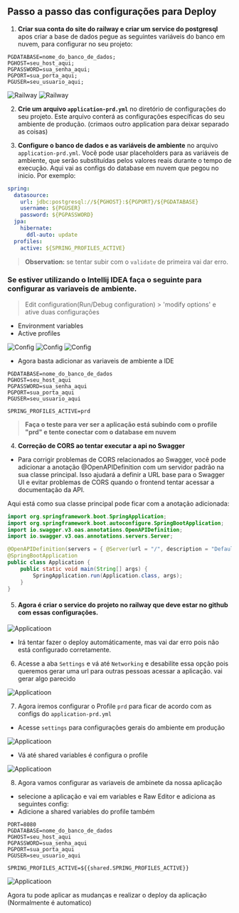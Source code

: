 ## Passo a passo das configurações para Deploy

1. **Criar sua conta do site do railway e criar um service do postgresql**
apos criar a base de dados pegue as seguintes variáveis do banco em nuvem, 
para configurar no seu projeto:

```
PGDATABASE=nome_do_banco_de_dados;
PGHOST=seu_host_aqui;
PGPASSWORD=sua_senha_aqui;
PGPORT=sua_porta_aqui;
PGUSER=seu_usuario_aqui;
```

![Railway](img/railway-01.png)
![Railway](img/railway-02.png)


2. **Crie um arquivo `application-prd.yml`** no diretório de configurações do 
seu projeto. Este arquivo conterá as configurações específicas do seu ambiente 
de produção. (crimaos outro application para deixar separado as coisas)

3. **Configure o banco de dados e as variáveis de ambiente** no arquivo
`application-prd.yml`. Você pode usar placeholders para as variáveis de 
ambiente, que serão substituídas pelos valores reais durante o tempo de 
execução. Aqui vai as configs do database em nuvem que pegou no inicio.
Por exemplo:

```yaml
spring:
  datasource:
    url: jdbc:postgresql://${PGHOST}:${PGPORT}/${PGDATABASE}
    username: ${PGUSER}
    password: ${PGPASSWORD}
  jpa:
    hibernate:
      ddl-auto: update
  profiles:
    active: ${SPRING_PROFILES_ACTIVE}
```
> **Observation:** se tentar subir com o `validate` de primeira vai dar erro.


### Se estiver utilizando o Intellij IDEA faça o seguinte para configurar as variaveis de ambiente.
> Edit configuration(Run/Debug configuration) > 'modify options' e ative duas configurações
- Environment variables
- Active profiles

![Config](img/config-01.png)
![Config](img/config-02.png)
![Config](img/config-03.png)

- Agora basta adicionar as variaveis de ambiente a IDE 
```
PGDATABASE=nome_do_banco_de_dados
PGHOST=seu_host_aqui
PGPASSWORD=sua_senha_aqui
PGPORT=sua_porta_aqui
PGUSER=seu_usuario_aqui

SPRING_PROFILES_ACTIVE=prd
```
> **Faça o teste para ver ser a aplicação está subindo com o profile "prd" e tente conectar com o database em nuvem**

4. **Correção de CORS ao tentar executar a api no Swagger**
- Para corrigir problemas de CORS relacionados ao Swagger, você pode adicionar a anotação @OpenAPIDefinition com um servidor padrão na sua classe principal. Isso ajudará a definir a URL base para o Swagger UI e evitar problemas de CORS quando o frontend tentar acessar a documentação da API.

Aqui está como sua classe principal pode ficar com a anotação adicionada:
```java
import org.springframework.boot.SpringApplication;
import org.springframework.boot.autoconfigure.SpringBootApplication;
import io.swagger.v3.oas.annotations.OpenAPIDefinition;
import io.swagger.v3.oas.annotations.servers.Server;

@OpenAPIDefinition(servers = { @Server(url = "/", description = "Default Server URL") })
@SpringBootApplication
public class Application {
    public static void main(String[] args) {
        SpringApplication.run(Application.class, args);
    }
}

```


5.  #### Agora é criar o service do projeto no railway que deve estar no github com essas configurações.
![Applicatioon](img/railway-03.png)

- Irá tentar fazer o deploy automáticamente, mas vai dar erro pois não está configurado 
corretamente.


6. Acesse a aba  `Settings` e vá até  `Networking` e desabilite essa opção
pois queremos gerar uma url para outras pessoas acessar a aplicação. vai gerar algo 
parecido

![Applicatioon](img/railway-07.png)


7. Agora iremos configurar o Profile `prd` para ficar de acordo com as configs do `application-prd.yml`
- Acesse `settings` para configurações gerais do ambiente em produção

![Applicatioon](img/railway-04.png)

- Vá até shared variables é configura o profile

![Applicatioon](img/railway-05.png)

8. Agora vamos configurar as variaveis de ambinete da nossa aplicação
 - selecione a aplicação e vai em variables e Raw Editor e adiciona as seguintes config:
 - Adicione a shared variables do profile também 
```
PORT=8080
PGDATABASE=nome_do_banco_de_dados
PGHOST=seu_host_aqui
PGPASSWORD=sua_senha_aqui
PGPORT=sua_porta_aqui
PGUSER=seu_usuario_aqui

SPRING_PROFILES_ACTIVE=${{shared.SPRING_PROFILES_ACTIVE}}
```
![Applicatioon](img/railway-06.png)


Agora tu pode aplicar as mudanças e realizar o deploy da aplicação (Normalmente é automatico)
